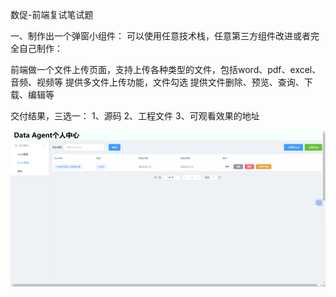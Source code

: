 数促-前端复试笔试题

一、制作出一个弹窗小组件：
可以使用任意技术栈，任意第三方组件改进或者完全自己制作：

前端做一个文件上传页面，支持上传各种类型的文件，包括word、pdf、excel、音频、视频等
提供多文件上传功能，文件勾选
提供文件删除、预览、查询、下载、编辑等


交付结果，三选一：
1、源码
2、工程文件
3、可观看效果的地址

![img.png](img.png)